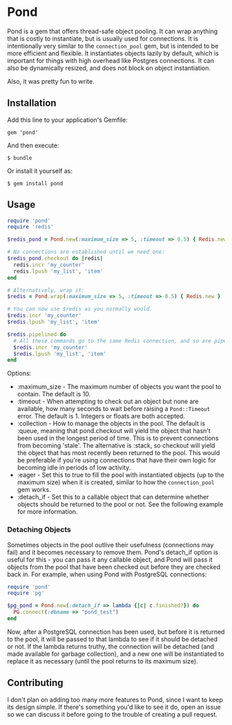 # Pond

Pond is a gem that offers thread-safe object pooling. It can wrap anything
that is costly to instantiate, but is usually used for connections. It is
intentionally very similar to the `connection_pool` gem, but is intended to be
more efficient and flexible. It instantiates objects lazily by default, which
is important for things with high overhead like Postgres connections. It can
also be dynamically resized, and does not block on object instantiation.

Also, it was pretty fun to write.

## Installation

Add this line to your application's Gemfile:

    gem 'pond'

And then execute:

    $ bundle

Or install it yourself as:

    $ gem install pond

## Usage

```ruby
require 'pond'
require 'redis'

$redis_pond = Pond.new(:maximum_size => 5, :timeout => 0.5) { Redis.new }

# No connections are established until we need one:
$redis_pond.checkout do |redis|
  redis.incr 'my_counter'
  redis.lpush 'my_list', 'item'
end

# Alternatively, wrap it:
$redis = Pond.wrap(:maximum_size => 5, :timeout => 0.5) { Redis.new }

# You can now use $redis as you normally would.
$redis.incr 'my_counter'
$redis.lpush 'my_list', 'item'

$redis.pipelined do
  # All these commands go to the same Redis connection, and so are pipelined correctly.
  $redis.incr 'my_counter'
  $redis.lpush 'my_list', 'item'
end
```

Options:

* :maximum_size - The maximum number of objects you want the pool to contain.
  The default is 10.
* :timeout - When attempting to check out an object but none are available,
  how many seconds to wait before raising a `Pond::Timeout` error. The
  default is 1. Integers or floats are both accepted.
* :collection - How to manage the objects in the pool. The default is :queue,
  meaning that pond.checkout will yield the object that hasn't been used in
  the longest period of time. This is to prevent connections from becoming
  'stale'. The alternative is :stack, so checkout will yield the object that
  has most recently been returned to the pool. This would be preferable if
  you're using connections that have their own logic for becoming idle in
  periods of low activity.
* :eager - Set this to true to fill the pool with instantiated objects (up to
  the maximum size) when it is created, similar to how the `connection_pool`
  gem works.
* :detach_if - Set this to a callable object that can determine whether
  objects should be returned to the pool or not. See the following example for
  more information.

### Detaching Objects

Sometimes objects in the pool outlive their usefulness (connections may fail)
and it becomes necessary to remove them. Pond's detach_if option is useful for
this - you can pass it any callable object, and Pond will pass it objects from
the pool that have been checked out before they are checked back in. For
example, when using Pond with PostgreSQL connections:

```ruby
require 'pond'
require 'pg'

$pg_pond = Pond.new(:detach_if => lambda {|c| c.finished?}) do
  PG.connect(:dbname => "pond_test")
end
```

Now, after a PostgreSQL connection has been used, but before it is returned to
the pool, it will be passed to that lambda to see if it should be detached or
not. If the lambda returns truthy, the connection will be detached (and made
available for garbage collection), and a new one will be instantiated to
replace it as necessary (until the pool returns to its maximum size).

## Contributing

I don't plan on adding too many more features to Pond, since I want to keep
its design simple. If there's something you'd like to see it do, open an issue
so we can discuss it before going to the trouble of creating a pull request.
